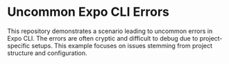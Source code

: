 # Uncommon Expo CLI Errors

This repository demonstrates a scenario leading to uncommon errors in Expo CLI.  The errors are often cryptic and difficult to debug due to project-specific setups. This example focuses on issues stemming from project structure and configuration.